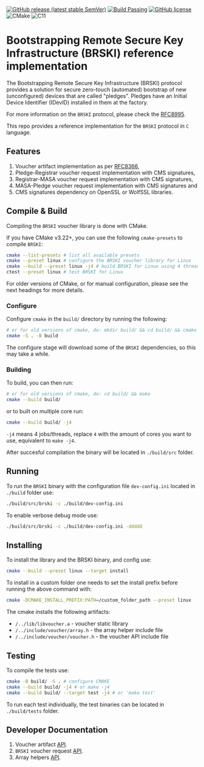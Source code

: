 [![GitHub release (latest stable SemVer)](https://img.shields.io/github/v/release/nqminds/brski?label=stable&logo=github&sort=semver)](https://github.com/nqminds/brski/releases)
[![Build Passing](https://github.com/nqminds/brski/actions/workflows/codeql.yml/badge.svg)](https://github.com/nqminds/brski/actions/workflows/codeql.yml)
[![GitHub license](https://img.shields.io/github/license/nqminds/brski)](https://github.com/nqminds/brski/blob/main/LICENSE)
![CMake](https://img.shields.io/badge/CMake-%23008FBA.svg?logo=cmake&logoColor=white)
![C11](https://img.shields.io/badge/C11-informational.svg?logo=c)
# Bootstrapping Remote Secure Key Infrastructure (BRSKI) reference implementation

The Bootstrapping Remote Secure Key Infrastructure (BRSKI) protocol provides a solution for secure zero-touch (automated) bootstrap of new (unconfigured) devices that are called "pledges". Pledges have an Initial Device Identifier (IDevID) installed in them at the factory.

For more information on the `BRSKI` protocol, please check the [RFC8995](https://www.rfc-editor.org/rfc/rfc8995.html).

This repo provides a reference implementation for the `BRSKI` protocol in `C` language.

## Features
1. Voucher artifact implementation as per [RFC8366](https://www.rfc-editor.org/info/rfc8366),
2. Pledge-Registrar voucher request implementation with CMS signatures,
3. Registrar-MASA voucher request implementation with CMS signatures,
4. MASA-Pledge voucher request implementation with CMS signatures and
5. CMS signatures dependency on OpenSSL or WolfSSL libraries.

## Compile & Build

Compiling the `BRSKI` voucher library is done with CMake.

If you have CMake v3.22+, you can use the following `cmake-presets` to compile `BRSKI`:

```bash
cmake --list-presets # list all available presets
cmake --preset linux # configure the BRSKI voucher library for Linux
cmake --build --preset linux -j4 # build BRSKI for Linux using 4 threads
ctest --preset linux # test BRSKI for Linux
```
For older versions of CMake, or for manual configuration, please see the next headings for more details.


### Configure

Configure `cmake` in the `build/` directory by running the following:

```bash
# or for old versions of cmake, do: mkdir build/ && cd build/ && cmake ..
cmake -S . -B build
```

The configure stage will download some of the `BRSKI` dependencies, so this may take a while.

### Building

To build, you can then run:

```bash
# or for old versions of cmake, do: cd build/ && make
cmake --build build/
```

or to built on multiple core run:

```bash
cmake --build build/ -j4
```

`-j4` means 4 jobs/threads, replace `4` with the amount of cores you want to use, equivalent to `make -j4`.

After succesful compilation the binary will be located in `./build/src` folder.


## Running

To run the `BRSKI` binary with the configuration file `dev-config.ini` located in `./build` folder use:

```bash
./build/src/brski -c ./build/dev-config.ini
```

To enable verbose debug mode use:

```bash
./build/src/brski -c ./build/dev-config.ini -ddddd
```

## Installing

To install the library and the BRSKI binary, and config use:
```bash
cmake --build --preset linux --target install
```

To install in a custom folder one needs to set the install prefix before running the above command with:
```bash
cmake -DCMAKE_INSTALL_PREFIX:PATH=/custom_folder_path --preset linux
```

The cmake installs the following artifacts:
- `/../lib/libvoucher.a` - voucher static library
- `/../include/voucher/array.h` - the array helper include file
- `/../include/voucher/voucher.h` - the voucher API include file

## Testing

To compile the tests use:

```bash
cmake -B build/ -S . # configure CMAKE
cmake --build build/ -j4 # or make -j4
cmake --build build/ --target test -j4 # or 'make test'
```

To run each test individually, the test binaries can be located in `./build/tests` folder.


## Developer Documentation

1. Voucher artifact [API](./docs/voucher.md).
2. `BRSKI` voucher request [API](./docs/brski.md).
3. Array helpers [API](./docs/array.md).

